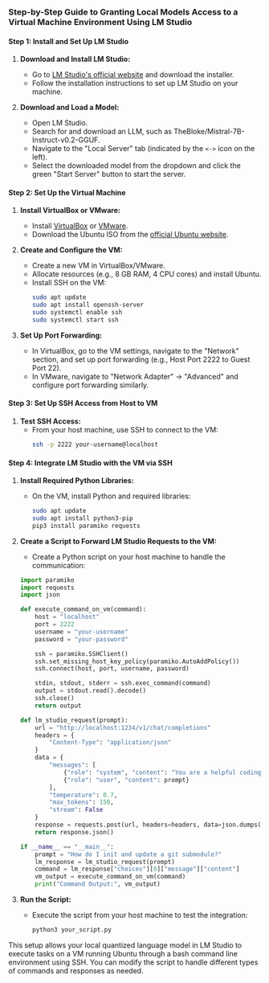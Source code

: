 ### Step-by-Step Guide to Granting Local Models Access to a Virtual Machine Environment Using LM Studio

#### Step 1: Install and Set Up LM Studio

1. **Download and Install LM Studio:**
   - Go to [LM Studio's official website](https://lmstudio.ai) and download the installer.
   - Follow the installation instructions to set up LM Studio on your machine.

2. **Download and Load a Model:**
   - Open LM Studio.
   - Search for and download an LLM, such as TheBloke/Mistral-7B-Instruct-v0.2-GGUF.
   - Navigate to the "Local Server" tab (indicated by the `<->` icon on the left).
   - Select the downloaded model from the dropdown and click the green "Start Server" button to start the server.

#### Step 2: Set Up the Virtual Machine

1. **Install VirtualBox or VMware:**
   - Install [VirtualBox](https://www.virtualbox.org/) or [VMware](https://www.vmware.com/).
   - Download the Ubuntu ISO from the [official Ubuntu website](https://ubuntu.com/download/desktop).

2. **Create and Configure the VM:**
   - Create a new VM in VirtualBox/VMware.
   - Allocate resources (e.g., 8 GB RAM, 4 CPU cores) and install Ubuntu.
   - Install SSH on the VM:
     ```bash
     sudo apt update
     sudo apt install openssh-server
     sudo systemctl enable ssh
     sudo systemctl start ssh
     ```

3. **Set Up Port Forwarding:**
   - In VirtualBox, go to the VM settings, navigate to the "Network" section, and set up port forwarding (e.g., Host Port 2222 to Guest Port 22).
   - In VMware, navigate to "Network Adapter" -> "Advanced" and configure port forwarding similarly.

#### Step 3: Set Up SSH Access from Host to VM

1. **Test SSH Access:**
   - From your host machine, use SSH to connect to the VM:
     ```bash
     ssh -p 2222 your-username@localhost
     ```

#### Step 4: Integrate LM Studio with the VM via SSH

1. **Install Required Python Libraries:**
   - On the VM, install Python and required libraries:
     ```bash
     sudo apt update
     sudo apt install python3-pip
     pip3 install paramiko requests
     ```

2. **Create a Script to Forward LM Studio Requests to the VM:**
   - Create a Python script on your host machine to handle the communication:

   ```python
   import paramiko
   import requests
   import json

   def execute_command_on_vm(command):
       host = "localhost"
       port = 2222
       username = "your-username"
       password = "your-password"

       ssh = paramiko.SSHClient()
       ssh.set_missing_host_key_policy(paramiko.AutoAddPolicy())
       ssh.connect(host, port, username, password)

       stdin, stdout, stderr = ssh.exec_command(command)
       output = stdout.read().decode()
       ssh.close()
       return output

   def lm_studio_request(prompt):
       url = "http://localhost:1234/v1/chat/completions"
       headers = {
           "Content-Type": "application/json"
       }
       data = {
           "messages": [
               {"role": "system", "content": "You are a helpful coding assistant."},
               {"role": "user", "content": prompt}
           ],
           "temperature": 0.7,
           "max_tokens": 150,
           "stream": False
       }
       response = requests.post(url, headers=headers, data=json.dumps(data))
       return response.json()

   if __name__ == "__main__":
       prompt = "How do I init and update a git submodule?"
       lm_response = lm_studio_request(prompt)
       command = lm_response["choices"][0]["message"]["content"]
       vm_output = execute_command_on_vm(command)
       print("Command Output:", vm_output)
   ```

3. **Run the Script:**
   - Execute the script from your host machine to test the integration:
     ```bash
     python3 your_script.py
     ```

This setup allows your local quantized language model in LM Studio to execute tasks on a VM running Ubuntu through a bash command line environment using SSH. You can modify the script to handle different types of commands and responses as needed.

